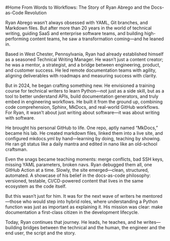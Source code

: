 #Home
From Words to Workflows: The Story of Ryan Abrego and the Docs-as-Code Revolution

Ryan Abrego wasn’t always obsessed with YAML, Git branches, and Markdown files. But after more than 20 years in the world of technical writing, guiding SaaS and enterprise software teams, and building high-performing content teams, he saw a transformation coming—and he leaned in.

Based in West Chester, Pennsylvania, Ryan had already established himself as a seasoned Technical Writing Manager. He wasn’t just a content creator; he was a mentor, a strategist, and a bridge between engineering, product, and customer success. He led remote documentation teams with agility, aligning deliverables with roadmaps and measuring success with clarity.

But in 2024, he began crafting something new. He envisioned a training course for technical writers to learn Python—not just as a side skill, but as a tool to better understand APIs, build documentation generators, and truly embed in engineering workflows. He built it from the ground up, combining code comprehension, Sphinx, MkDocs, and real-world GitHub workflows. For Ryan, it wasn’t about just writing about software—it was about writing with software.

He brought his personal GitHub to life. One repo, aptly named “MkDocs,” became his lab. He created markdown files, linked them into a live site, and configured mkdocs.yml by hand—learning by doing, teaching by showing. He ran git status like a daily mantra and edited in nano like an old-school craftsman.

Even the snags became teaching moments: merge conflicts, bad SSH keys, missing YAML parameters, broken navs. Ryan debugged them all, one GitHub Action at a time. Slowly, the site emerged—clean, structured, automated. A showcase of his belief in the docs-as-code philosophy: versioned, testable, CI/CD-powered content that lives in the same ecosystem as the code itself.

But this wasn’t just for him. It was for the next wave of writers he mentored—those who would step into hybrid roles, where understanding a Python function was just as important as explaining it. His mission was clear: make documentation a first-class citizen in the development lifecycle.

Today, Ryan continues that journey. He leads, he teaches, and he writes—building bridges between the technical and the human, the engineer and the end user, the script and the story.
